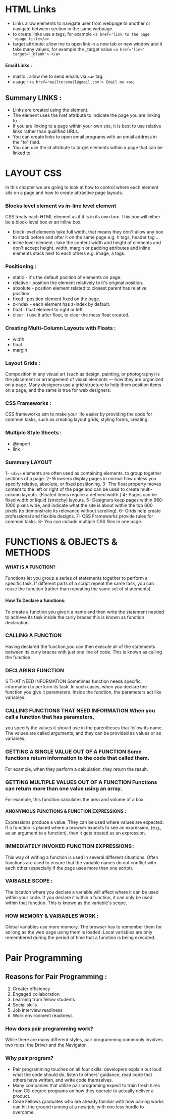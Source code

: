 # HTML Links 
   * Links allow elements to navigate user from webpage to another or navigate between section in the same webpage.
   * to create links use a tags, for example `<a href='link to the page '>page title</a>`
   * target attribute: allow me to open link in a new tab or new window and it take many values, for example the _target value `<a href='link' target='_blank'> </a>`
#### Email Links :
   * mailto : allow me to send emails via `<a>` tag.
   * usage : ` <a href='mailto:email@gmail.com'> Email me <a> `;

## Summary LINKS :
- Links are created using the <a> element.
- The <a> element uses the href attribute to indicate the page you are linking to.
- If you are linking to a page within your own site, it is best to use relative links rather than qualified URLs.
- You can create links to open email programs with an email address in the "to" field.
- You can use the id attribute to target elements within a page that can be linked to.

# LAYOUT CSS
In this chapter we are going to look at how to control where each element sits
on a page and how to create attractive page layouts.
### Blocks level element vs *i*n-line level element
CSS treats each HTML element as if it is in its
own box. This box will either be a block-level
box or an inline box.
   * block level elements take full width, that means they don't allow any box to stack before and after it on the same page e.g. h tags, header tag ...
   * inline level element : take the content width and height of elements and don't accept height, width, margin or padding attributes and inline elements stack next to each others e.g. image, a tags.

### Positioning :
- static - it's the default position of elements on page.
- relative - position the element relatively to it's original position.
- absolute - position element related to closest parent has relative position.
- fixed : position element fixed on the page.
- z-index - each element has z-index by default.
- float : float element to right or left.
- clear : i use it after float, to clear the mess float created.
### Creating Multi-Column Layouts with Floats :
- width
- float
- margin

### Layout Grids :
Composition in any visual art (such as design, painting, or photography) is the placement or arrangement of visual elements — how they are
organized on a page. Many designers use a grid structure to help them position items on a page, and the same is true for web designers.
### CSS Frameworks :
CSS frameworks aim to make your life easier by providing the code for common tasks, such as creating layout grids, styling forms, creating.
### Multiple Style Sheets :
- @import
- link
### Summary LAYOUT
1- `<div>` elements are often used as containing elements.
to group together sections of a page.
2- Browsers display pages in normal flow unless you specify relative, absolute, or fixed positioning.
3- The float property moves content to the left or right
of the page and can be used to create multi-column layouts. (Floated items require a defined width.)
4- Pages can be fixed width or liquid (stretchy) layouts.
5- Designers keep pages within 960-1000 pixels wide,  and indicate what the site is about within the top 600 pixels (to demonstrate its relevance without scrolling).
6- Grids help create professional and flexible designs.
7- CSS Frameworks provide rules for common tasks.
8- You can include multiple CSS files in one page.

# FUNCTIONS & OBJECTS & METHODS
#### WHAT IS A FUNCTION?
Functions let you group a series of statements together to perform a
specific task. If different parts of a script repeat the same task, you can
reuse the function (rather than repeating the same set of st atements).
#### How To Declare a functions:
To create a function you give it a name and then write the statement needed to achieve its task
inside the curly braces this is known as function declaration.
### CALLING A FUNCTION
Having declared the function,you can then execute all of the statements between
its curly braces with just one line of code. This is known as calling the function.
### DECLARING FUNCTION
S THAT NEED INFORMATION Sometimes function needs specific information to perform its task.
In such cases, when you declare the function you give it parameters. Inside the function, the parameters act like variables.
### CALLING FUNCTIONS THAT NEED INFORMATION When you call a function that has parameters,
you specify the values it should use in the parentheses that follow its name.
The values are called arguments, and they can be provided as values or as variables.
### GETTING A SINGLE VALUE OUT OF A FUNCTION Some functions return information to the code that called them.
For example, when they perform a calculation, they return the result.
### GETTING MULTIPLE VALUES OUT OF A FUNCTION Functions can return more than one value using an array.
For example, this function calculates the area and volume of a box.
#### ANONYMOUS FUNCTIONS & FUNCTION EXPRESSIONS :
Expressions produce a value. They can be used where values are expected.
If a function is placed where a browser expects to see an expression,
(e.g., as an argument to a function), then it gets treated as an expression.
### IMMEDIATELY INVOKED FUNCTION EXPRESSIONS :
This way of writing a function is used in several different situations.
Often functions are used to ensure that the variable names do not conflict
with each other (especially if the page uses more than one script).
### VARIABLE SCOPE :
The location where you declare a variable will affect where it can be used
within your code. If you declare it within a function, it can only be used
within that function. This is known as the variable's scope.
### HOW MEMORY & VARIABLES WORK :
Global variables use more memory. The browser has to remember them
for as long as the web page using them is loaded. Local variables are only
remembered during the period of time that a function is being executed.
 
# Pair Programming
## Reasons for Pair Programming :
1. Greater efficiency
2. Engaged collaboration
3. Learning from fellow students
4. Social skills
5. Job interview readiness
6. Work environment readiness
### How does pair programming work?
While there are many different styles, pair programming commonly involves two roles: the Driver and the Navigator.
### Why pair program?
   * Pair programming touches on all four skills: developers explain out loud what the code should do, listen to others’ guidance, read code that others have written, and write code themselves.
   * Many companies that utilize pair programing expect to train fresh hires from CS-degree programs on how they operate to actually deliver a product.
   * Code Fellows graduates who are already familiar with how pairing works can hit the ground running at a new job, with one less hurdle to overcome.
